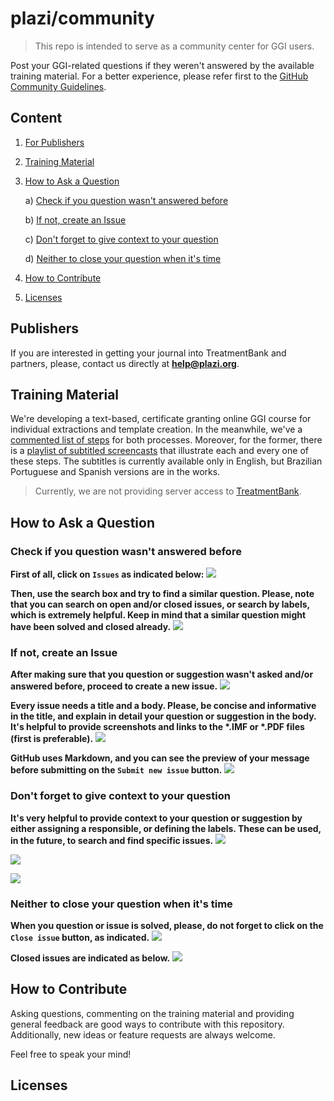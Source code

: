 # plazi/community

> This repo is intended to serve as a community center for GGI users. 

Post your GGI-related questions if they weren't answered by the available training material. For a better experience, please refer first to the [GitHub Community Guidelines](https://help.github.com/en/github/site-policy/github-community-guidelines).

## Content

1. [For Publishers](#Publishers)
2. [Training Material](#Training-Material)  
3. [How to Ask a Question](#How-to-Ask-a-Question)
    
    a) [Check if you question wasn't answered before](#check-if-you-question-wasnt-answered-before)
    
    b) [If not, create an Issue](#if-not-create-an-issue)
    
    c) [Don't forget to give context to your question](#dont-forget-to-give-context-to-your-question)
    
    d) [Neither to close your question when it's time](#neither-to-close-your-question-when-its-time)
4. [How to Contribute](#How-to-Contribute)  
5. [Licenses](#Licenses)

## Publishers
If you are interested in getting your journal into TreatmentBank and partners, please, contact us directly at **help@plazi.org**.  

## Training Material

We're developing a text-based, certificate granting online GGI course for individual extractions and template creation. In the meanwhile, we've a [commented list of steps](https://docs.google.com/document/d/1RM6N4dsWsHJrj1oDiEpFfUoM5SUtdlm0ntqRrJ5P07Y/edit?usp=sharing) for both processes. Moreover, for the former, there is a [playlist of subtitled screencasts](https://www.youtube.com/playlist?list=PLFbvkmnvLdUdGmmn8SR4xyRRxulvVu7BE) that illustrate each and every one of these steps. The subtitles is currently available only in English, but Brazilian Portuguese and Spanish versions are in the works.

> Currently, we are not providing server access to [TreatmentBank](http://tb.plazi.org/).

## How to Ask a Question

### Check if you question wasn't answered before

**First of all, click on `Issues` as indicated below:**
![](https://i.imgur.com/XfZAOTk.jpg)

**Then, use the search box and try to find a similar question. Please, note that you can search on open and/or closed issues, or search by labels, which is extremely helpful. Keep in mind that a similar question might have been solved and closed already.**
![](https://i.imgur.com/LVQYhBh.jpg)

### If not, create an Issue

**After making sure that you question or suggestion wasn't asked and/or answered before, proceed to create a new issue.**
![](https://i.imgur.com/79MU5OM.jpg)

**Every issue needs a title and a body. Please, be concise and informative in the title, and explain in detail your question or suggestion in the body. It's helpful to provide screenshots and links to the \*.IMF or \*.PDF files (first is preferable).** 
![](https://i.imgur.com/vl8U9jg.jpg)

**GitHub uses Markdown, and you can see the preview of your message before submitting on the `Submit new issue` button.**
![](https://i.imgur.com/lfNuX0B.jpg)

### Don't forget to give context to your question

**It's very helpful to provide context to your question or suggestion by either assigning a responsible, or defining the labels. These can be used, in the future, to search and find specific issues.**
![](https://i.imgur.com/IwSJoQ2.jpg)

![](https://i.imgur.com/DXny1yf.jpg)

![](https://i.imgur.com/Y0I5miU.jpg)

### Neither to close your question when it's time

**When you question or issue is solved, please, do not forget to click on the `Close issue` button, as indicated.**
![](https://i.imgur.com/pf3Zdll.jpg)

**Closed issues are indicated as below.**
![](https://i.imgur.com/yFTZqUX.jpg)

## How to Contribute

Asking questions, commenting on the training material and providing general feedback are good ways to contribute with this repository. Additionally, new ideas or feature requests are always welcome.

Feel free to speak your mind!

## Licenses
